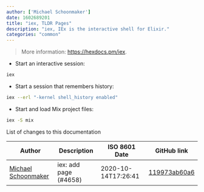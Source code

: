 ```yaml
---
author: ['Michael Schoonmaker']
date: 1602689201
title: "iex, TLDR Pages"
description: "iex, IEx is the interactive shell for Elixir."
categories: "common"
---
```

> More information: <https://hexdocs.pm/iex>.

- Start an interactive session:

```bash
iex
```

- Start a session that remembers history:

```bash
iex --erl "-kernel shell_history enabled"
```

- Start and load Mix project files:

```bash
iex -S mix
```
List of changes to this documentation


Author | Description | ISO 8601 Date | GitHub link
------|-----|-----|-----
[Michael Schoonmaker](mailto:michael.r.schoonmaker@gmail.com) | iex: add page (#4658) | 2020-10-14T17:26:41 | [119973ab60a6](https://github.com/tldr-pages/tldr/commit/119973ab60a60627685ac797787e025038dfec94)

